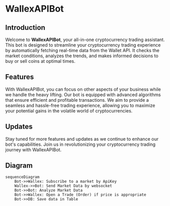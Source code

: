 # WallexAPIBot

## Introduction

Welcome to **WallexAPIBot**, your all-in-one cryptocurrency trading assistant. This bot is designed to streamline your cryptocurrency trading experience by automatically fetching real-time data from the Wallet API. It checks the market conditions, analyzes the trends, and makes informed decisions to buy or sell coins at optimal times.

## Features

With WallexAPIBot, you can focus on other aspects of your business while we handle the heavy lifting. Our bot is equipped with advanced algorithms that ensure efficient and profitable transactions. We aim to provide a seamless and hassle-free trading experience, allowing you to maximize your potential gains in the volatile world of cryptocurrencies.

## Updates

Stay tuned for more features and updates as we continue to enhance our bot's capabilities. Join us in revolutionizing your cryptocurrency trading journey with WallexAPIBot.

## Diagram
```mermaid
sequenceDiagram
    Bot->>Wallex: Subscribe to a market by ApiKey
    Wallex->>Bot: Send Market Data by websocket
    Bot->>Bot: Analyze Market Data
    Bot->>Wallex: Open a Trade (Order) if price is appropriate
    Bot->>DB: Save data in Table
```
